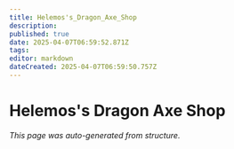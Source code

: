 ```yaml
---
title: Helemos's_Dragon_Axe_Shop
description: 
published: true
date: 2025-04-07T06:59:52.871Z
tags: 
editor: markdown
dateCreated: 2025-04-07T06:59:50.757Z
---
```


# Helemos's Dragon Axe Shop

*This page was auto-generated from structure.*